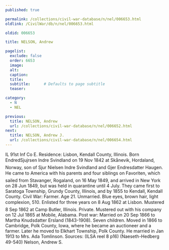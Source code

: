 ```yaml
---
published: true

permalink: /collections/civil-war-database/n/nel/006653.html
oldlink: /CivilWar/db/n/nel/006653.html

oldid: 006653

title: NELSON, Andrew

pagelist:
  exclude: false
  order: 6653
  image: 
  alt:
  caption:
  title:
  subtitle:      # Defaults to page subtitle
  teaser:

category: 
  - N 
  - NEL

previous:
  title: NELSON, Andrew
  url: /collections/civil-war-database/n/nel/006652.html  
next:
  title: NELSON, Andrew J.
  url: /collections/civil-war-database/n/nel/006654.html   
---
```

IL 91st Inf Co E. Residence: Lisbon, Kendall County, Illinois. Born &#147;EndredSjujrsen Indre Svindland&#148; on 19 Nov 1842 at Sk&aring;nevik, Hordaland, Norway, son of Sjur Nielsen Indre Svindland and Gjer Endresdatter Haugen. He came to America with his parents and four siblings on &#147;Favoriten&#148;, which sailed from Stavanger, Rogaland, on 16 May 1849, and arrived in New York on 28 Jun 1849, but was held in quarantine until 4 July. They came first to Saratoga Township, Grundy County, Illinois, and by 1855 to Kendall, Kendall County. Civil War: Farmer. Age 21. Unmarried. Blue eyes, brown hair, light complexion, 5&#146;10&#148;. Enlisted for three years on 8 Aug 1862 at Lisbon. Mustered 8 Sep 1862 at Camp Butler, Illinois. Private. Mustered out with his company on 12 Jul 1865 at Mobile, Alabama. Post war: Married on 20 Sep 1866 to Martha Knudsdatter Ersland (1843-1908). Seven children. Moved in 1866 to Cambridge, Polk County, Iowa, where he became an auctioneer and a farmer. Later he moved to Elkhart Township, Polk County. He married in Jan 1913 to Mrs. Ada Tomlinson. Sources: (ILSA reel 8 p16) (Naeseth-Hedberg &#146;49-540) &#147;Nelson, Andrew S.&#148;